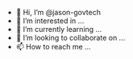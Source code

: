 - 👋 Hi, I’m @jason-govtech
- 👀 I’m interested in ...
- 🌱 I’m currently learning ...
- 💞️ I’m looking to collaborate on ...
- 📫 How to reach me ...

<!---
jason-govtech/jason-govtech is a ✨ special ✨ repository because its `README.md` (this file) appears on your GitHub profile.
You can click the Preview link to take a look at your changes.
--->
